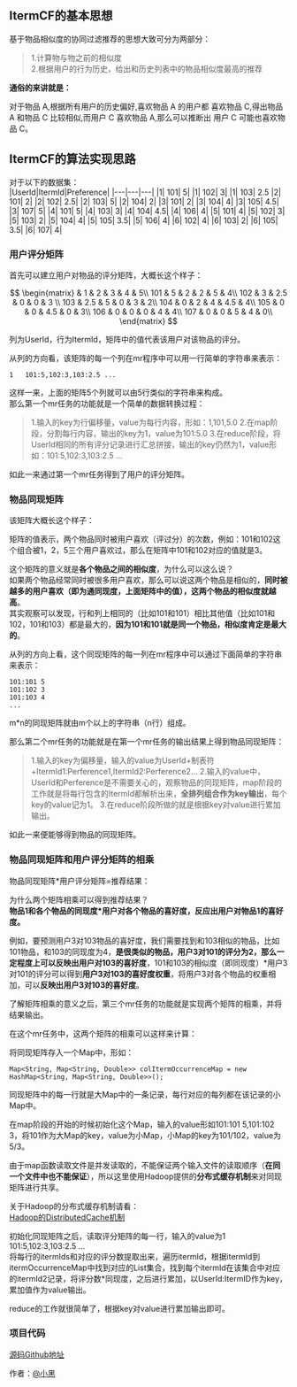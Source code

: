 ## **ItermCF的基本思想**

基于物品相似度的协同过滤推荐的思想大致可分为两部分：

> 1.计算物与物之前的相似度   
> 2.根据用户的行为历史，给出和历史列表中的物品相似度最高的推荐

**通俗的来讲就是：**

对于物品 A,根据所有用户的历史偏好,喜欢物品 A 的用户都 喜欢物品 C,得出物品 A 和物品 C 比较相似,而用户 C 喜欢物品 A,那么可以推断出 用户 C 可能也喜欢物品 C。

## **ItermCF的算法实现思路**

对于以下的数据集：   
|UserId|ItermId|Preference|
|---|---|---|
|1|	101|	5|
|1|	102|	3|
|1|	103|	2.5
|2|	101|	2|
|2|	102|	2.5|
|2|	103|	5|
|2|	104|	2|
|3|	101|	2|
|3|	104|	4|
|3|	105|	4.5|
|3|	107|	5|
|4|	101|	5|
|4|	103|	3|
|4|	104|	4.5|
|4|	106|	4|
|5|	101|	4|
|5|	102|	3|
|5|	103|	2|
|5|	104|	4|
|5|	105|	3.5|
|5|	106|	4|
|6|	102|	4|
|6|	103|	2|
|6|	105|	3.5|
|6|	107|	4|

### **用户评分矩阵**

首先可以建立用户对物品的评分矩阵，大概长这个样子：

$$
  \begin{matrix}
   & 1 & 2 & 3 & 4 & 5\\
   101 & 5 & 2 & 2 & 5 & 4\\
   102 & 3 & 2.5 & 0 & 0 & 3 \\
   103 & 2.5 & 5 & 0 & 3 & 2\\
   104 & 0 & 2 & 4 & 4.5 & 4\\
   105 & 0 & 0 & 4.5 & 0 & 3\\
   106 & 0 & 0 & 0 & 4 & 4\\
   107 & 0 & 0 & 5 & 4 & 0\\
  \end{matrix} 
$$

列为UserId，行为ItermId，矩阵中的值代表该用户对该物品的评分。   

从列的方向看，该矩阵的每一个列在mr程序中可以用一行简单的字符串来表示：   
```
1	101:5,102:3,103:2.5 ...   
```   
这样一来，上面的矩阵5个列就可以由5行类似的字符串来构成。   
那么第一个mr任务的功能就是一个简单的数据转换过程：

> 1.输入的key为行偏移量，value为每行内容，形如：1,101,5.0
> 2.在map阶段，分割每行内容，输出的key为1，value为101:5.0
> 3.在reduce阶段，将UserId相同的所有评分记录进行汇总拼接，输出的key仍然为1，value形如：101:5,102:3,103:2.5 ...

如此一来通过第一个mr任务得到了用户的评分矩阵。

### **物品同现矩阵**

该矩阵大概长这个样子：

矩阵的值表示，两个物品同时被用户喜欢（评过分）的次数，例如：101和102这个组合被1，2，5三个用户喜欢过，那么在矩阵中101和102对应的值就是3。   

这个矩阵的意义就是**各个物品之间的相似度**，为什么可以这么说？   
如果两个物品经常同时被很多用户喜欢，那么可以说这两个物品是相似的，**同时被越多的用户喜欢（即为通同现度，上面矩阵中的值），这两个物品的相似度就越高**。   
其实观察可以发现，行和列上相同的（比如101和101）相比其他值（比如101和102，101和103）都是最大的，**因为101和101就是同一个物品，相似度肯定是最大的**。   

从列的方向上看，这个同现矩阵的每一列在mr程序中可以通过下面简单的字符串来表示：

```
101:101	5	
101:102	3
101:103	4
...
```

m*n的同现矩阵就由m个以上的字符串（n行）组成。   

那么第二个mr任务的功能就是在第一个mr任务的输出结果上得到物品同现矩阵：

> 1.输入的key为偏移量，输入的value为UserId+制表符+ItermId1:Perference1,ItermId2:Perference2...
> 2.输入的value中，UserId和Perference是不需要关心的，观察物品的同现矩阵，map阶段的工作就是将每行包含的ItermId都解析出来，**全排列组合作为key输出**，每个key的value记为1。
> 3.在reduce阶段所做的就是根据key对value进行累加输出。

如此一来便能够得到物品的同现矩阵。   

### **物品同现矩阵和用户评分矩阵的相乘**

物品同现矩阵*用户评分矩阵=推荐结果：

为什么两个矩阵相乘可以得到推荐结果？   
**物品1和各个物品的同现度*用户对各个物品的喜好度，反应出用户对物品1的喜好度。**   

例如，要预测用户3对103物品的喜好度，我们需要找到和103相似的物品，比如101物品，和103的同现度为4，**是很类似的物品，用户3对101的评分为2，那么一定程度上可以反映出用户对103的喜好度**，101和103的相似度（即同现度）*用户3对101的评分可以得到**用户3对103的喜好度权重**，将用户3对各个物品的权重相加，可以**反映出用户3对103的喜好度**。   

了解矩阵相乘的意义之后，第三个mr任务的功能就是实现两个矩阵的相乘，并将结果输出。

在这个mr任务中，这两个矩阵的相乘可以这样来计算：

将同现矩阵存入一个Map中，形如：

```
Map<String, Map<String, Double>> colItermOccurrenceMap = new HashMap<String, Map<String, Double>>();
```

同现矩阵中的每一行就是大Map中的一条记录，每行对应的每列都在该记录的小Map中。

在map阶段的开始的时候初始化这个Map，输入的value形如101:101 5,101:102 3，将101作为大Map的key，value为小Map，小Map的key为101/102，value为5/3。

由于map函数读取文件是并发读取的，不能保证两个输入文件的读取顺序（**在同一个文件中也不能保证**），所以这里使用Hadoop提供的**分布式缓存机制**来对同现矩阵进行共享。

关于Hadoop的分布式缓存机制请看：    
[Hadoop的DistributedCache机制][2]

初始化同现矩阵之后，读取评分矩阵的每一行，输入的value为1	101:5,102:3,103:2.5 ...    
将每行的itermIds和对应的评分数提取出来，遍历itermId，根据itermId到itermOccurrenceMap中找到对应的List集合，找到每个itermId在该集合中对应的itermId2记录，将评分数*同现度，之后进行累加，以UserId:ItermID作为key，累加值作为value输出。

reduce的工作就很简单了，根据key对value进行累加输出即可。

### **项目代码**

[源码Github地址][3]

作者：[@小黑][1]

[1]:http://www.xiaohei.info
[2]:http://blog.csdn.net/qq1010885678/article/details/50751007
[3]:https://github.com/chubbyjiang/MapReduce